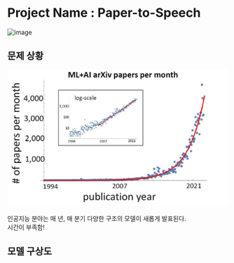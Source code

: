 # Project Name : Paper-to-Speech

![image](https://github.com/Kihoon9498/Paper-to-Speech-/assets/121469546/4a829a6b-df55-490e-8675-55e735fc9550)


## 문제 상황

![Alt text](image.png)

인공지능 분야는 매 년, 매 분기 다양한 구조의 모델이 새롭게 발표된다.<br>
시간이 부족함!

## 모델 구상도
